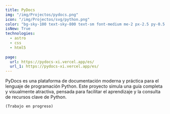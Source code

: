 ```yaml
---
title: PyDocs
img: "/img/Projectos/pydocs.png"
icon: "/img/Projectos/svg/python.png"
color: "bg-sky-100 text-sky-800 text-sm font-medium me-2 px-2.5 py-0.5 rounded dark:bg-sky-900 dark:text-sky-300"
isNew: True
technologies:
  - astro
  - css
  - html5
  
page:
  url: https://pydocs-xi.vercel.app/es/
  url_1: https://pydocs-xi.vercel.app/es/
---
```


PyDocs es una plataforma de documentación moderna y práctica para el lenguaje de programación Python. Este proyecto simula una guía completa y visualmente atractiva, pensada para facilitar el aprendizaje y la consulta de recursos clave de Python.

`(Trabajo en progreso)`